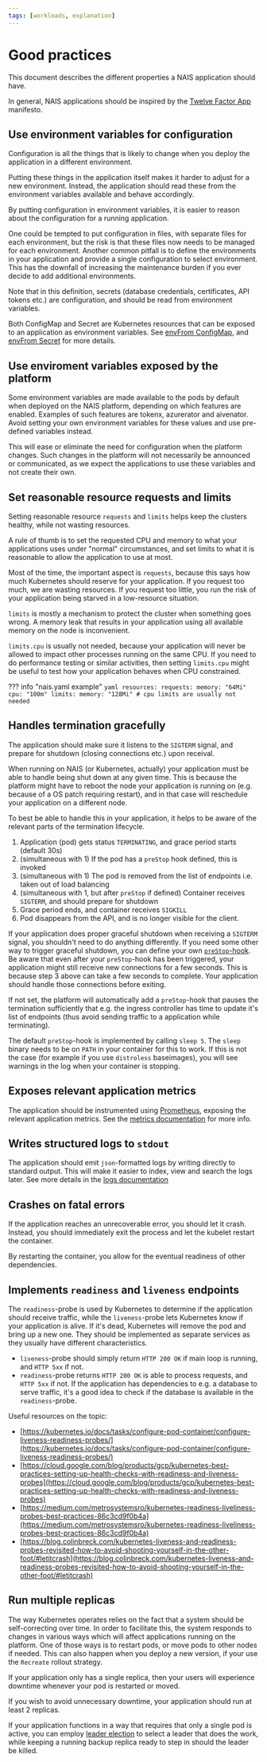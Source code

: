 ```yaml
---
tags: [workloads, explanation]
---
```


# Good practices

This document describes the different properties a NAIS application should have.

In general, NAIS applications should be inspired by the [Twelve Factor App](https://12factor.net) manifesto.

## Use environment variables for configuration

Configuration is all the things that is likely to change when you deploy the application in a different environment.

Putting these things in the application itself makes it harder to adjust for a new environment.
Instead, the application should read these from the environment variables available and behave accordingly.

By putting configuration in environment variables, it is easier to reason about the configuration for a running application.

One could be tempted to put configuration in files, with separate files for each environment, but the risk is that these files now needs to be managed for each environment.
Another common pitfall is to define the environments in your application and provide a single configuration to select environment.
This has the downfall of increasing the maintenance burden if you ever decide to add additional environments.

Note that in this definition, secrets (database credentials, certificates, API tokens etc.) are configuration, and should be read from environment variables.

Both ConfigMap and Secret are Kubernetes resources that can be exposed to an application as environment variables.
See [envFrom ConfigMap](https://doc.nais.io/reference/application-spec/#envfromconfigmap), and [envFrom Secret](https://doc.nais.io/reference/application-spec/#envfromsecret) for more details.

## Use enviroment variables exposed by the platform

Some environment variables are made available to the pods by default when deployed on the NAIS platform, depending on which features are enabled. Examples of such features are tokenx, azurerator and aivenator. Avoid setting your own environment variables for these values and use pre-defined variables instead.

This will ease or eliminate the need for configuration when the platform changes. Such changes in the platform will not necessarily be announced or communicated, as we expect the applications to use these variables and not create their own.

## Set reasonable resource requests and limits

Setting reasonable resource `requests` and `limits` helps keep the clusters healthy, while not wasting resources.

A rule of thumb is to set the requested CPU and memory to what your applications uses under "normal" circumstances,
and set limits to what it is reasonable to allow the application to use at most.

Most of the time, the important aspect is `requests`, because this says how much Kubernetes should reserve for your application.
If you request too much, we are wasting resources.
If you request too little, you run the risk of your application being starved in a low-resource situation.

`limits` is mostly a mechanism to protect the cluster when something goes wrong.
A memory leak that results in your application using all available memory on the node is inconvenient.

`limits.cpu` is usually not needed, because your application will never be allowed to impact other processes running on the same CPU.
If you need to do performance testing or similar activities, then setting `limits.cpu` might be useful to test how your application behaves when CPU constrained.

??? info "nais.yaml example"
    ```yaml
    resources:
      requests:
        memory: "64Mi"
        cpu: "100m"
      limits:
        memory: "128Mi"
        # cpu limits are usually not needed
    ```

## Handles termination gracefully

The application should make sure it listens to the `SIGTERM` signal, and prepare for shutdown \(closing connections etc.\) upon receival.

When running on NAIS \(or Kubernetes, actually\) your application must be able to handle being shut down at any given time. This is because the platform might have to reboot the node your application is running on \(e.g. because of a OS patch requiring restart\), and in that case will reschedule your application on a different node.

To best be able to handle this in your application, it helps to be aware of the relevant parts of the termination lifecycle.

1. Application \(pod\) gets status `TERMINATING`, and grace period starts \(default 30s\)
2. \(simultaneous with 1\) If the pod has a `preStop` hook defined, this is invoked
3. \(simultaneous with 1\) The pod is removed from the list of endpoints i.e. taken out of load balancing
4. \(simultaneous with 1, but after `preStop` if defined\) Container receives `SIGTERM`, and should prepare for shutdown
5. Grace period ends, and container receives `SIGKILL`
6. Pod disappears from the API, and is no longer visible for the client.

If your application does proper graceful shutdown when receiving a `SIGTERM` signal, you shouldn't need to do anything differently.
If you need some other way to trigger graceful shutdown, you can define your own [`preStop`-hook](../application/reference/application-spec.md#prestophook).
Be aware that even after your `preStop`-hook has been triggered, your application might still receive new connections for a few seconds.
This is because step 3 above can take a few seconds to complete.
Your application should handle those connections before exiting.

If not set, the platform will automatically add a `preStop`-hook that pauses the termination sufficiently that e.g. the ingress controller has time to update it's list of endpoints \(thus avoid sending traffic to a application while terminating\).

The default `preStop`-hook is implemented by calling `sleep 5`.
The `sleep` binary needs to be on `PATH` in your container for this to work.
If this is not the case \(for example if you use `distroless` baseimages\), you will see warnings in the log when your container is stopping.

## Exposes relevant application metrics

The application should be instrumented using [Prometheus](https://prometheus.io/docs/instrumenting/clientlibs/), exposing the relevant application metrics. See the [metrics documentation][metrics] for more info.

[metrics]: ../../observability/metrics/README.md

## Writes structured logs to `stdout`

The application should emit `json`-formatted logs by writing directly to standard output. This will make it easier to index, view and search the logs later. See more details in the [logs documentation][logging]

[logging]: ../../observability/logging/README.md

## Crashes on fatal errors

If the application reaches an unrecoverable error, you should let it crash.
Instead, you should immediately exit the process and let the kubelet restart the container.

By restarting the container, you allow for the eventual readiness of other dependencies.

## Implements `readiness` and `liveness` endpoints

The `readiness`-probe is used by Kubernetes to determine if the application should receive traffic, while the `liveness`-probe lets Kubernetes know if your application is alive. If it's dead, Kubernetes will remove the pod and bring up a new one.
They should be implemented as separate services as they usually have different characteristics.

* `liveness`-probe should simply return `HTTP 200 OK` if main loop is running, and `HTTP 5xx` if not.
* `readiness`-probe returns `HTTP 200 OK` is able to process requests, and `HTTP 5xx` if not. If the application has dependencies to e.g. a database to serve traffic, it's a good idea to check if the database is available in the `readiness`-probe.

Useful resources on the topic:

* [https://kubernetes.io/docs/tasks/configure-pod-container/configure-liveness-readiness-probes/](https://kubernetes.io/docs/tasks/configure-pod-container/configure-liveness-readiness-probes/)
* [https://cloud.google.com/blog/products/gcp/kubernetes-best-practices-setting-up-health-checks-with-readiness-and-liveness-probes](https://cloud.google.com/blog/products/gcp/kubernetes-best-practices-setting-up-health-checks-with-readiness-and-liveness-probes)
* [https://medium.com/metrosystemsro/kubernetes-readiness-liveliness-probes-best-practices-86c3cd9f0b4a](https://medium.com/metrosystemsro/kubernetes-readiness-liveliness-probes-best-practices-86c3cd9f0b4a)
* [https://blog.colinbreck.com/kubernetes-liveness-and-readiness-probes-revisited-how-to-avoid-shooting-yourself-in-the-other-foot/#letitcrash](https://blog.colinbreck.com/kubernetes-liveness-and-readiness-probes-revisited-how-to-avoid-shooting-yourself-in-the-other-foot/#letitcrash)


## Run multiple replicas

The way Kubernetes operates relies on the fact that a system should be self-correcting over time.
In order to facilitate this, the system responds to changes in various ways which will affect applications running on the platform.
One of those ways is to restart pods, or move pods to other nodes if needed.
This can also happen when you deploy a new version, if your use the `Recreate` rollout strategy.

If your application only has a single replica, then your users will experience downtime whenever your pod is restarted or moved.

If you wish to avoid unnecessary downtime, your application should run at least 2 replicas.

If your application functions in a way that requires that only a single pod is active, you can employ [leader election](../../services/leader-election/README.md) to select a leader that does the work, while keeping a running backup replica ready to step in should the leader be killed.
